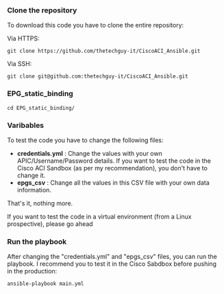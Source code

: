 ### Clone the repository

To download this code you have to clone the entire repository:

Via HTTPS:

```
git clone https://github.com/thetechguy-it/CiscoACI_Ansible.git
```

Via SSH:

```
git clone git@github.com:thetechguy-it/CiscoACI_Ansible.git
```

### EPG_static_binding

```
cd EPG_static_binding/
```


### Varibables
To test the code you have to change the following files:
- **credentials.yml** : Change the values with your own APIC/Username/Password details. If you want to test the code in the Cisco ACI Sandbox (as per my recommendation), you don't have to change it.
- **epgs_csv** : Change all the values in this CSV file with your own data information.

That's it, nothing more.

If you want to test the code in a virtual environment (from a Linux prospective), please go ahead

### Run the playbook

After changing the "credentials.yml" and "epgs_csv" files, you can run the playbook. I recommend you to test it in the Cisco Sabdbox before pushing in the production:

```
ansible-playbook main.yml
```
